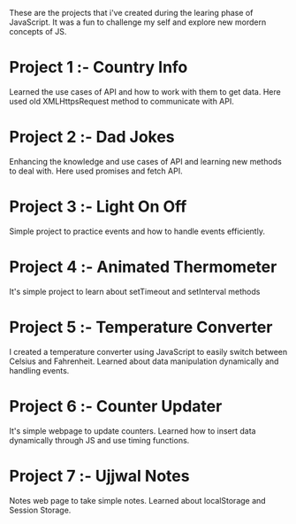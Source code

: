 These are the projects that i've created during the learing phase of JavaScript. It was a fun to challenge my self and explore new mordern concepts of JS.

# Project 1 :- Country Info

Learned the use cases of API and how to work with them to get data. Here used old XMLHttpsRequest method to communicate with API.

# Project 2 :- Dad Jokes

Enhancing the knowledge and use cases of API and learning new methods to deal with. Here used promises and fetch API.

# Project 3 :- Light On Off

Simple project to practice events and how to handle events efficiently.

# Project 4 :- Animated Thermometer

It's simple project to learn about setTimeout and setInterval methods

# Project 5 :- Temperature Converter

I created a temperature converter using JavaScript to easily switch between Celsius and Fahrenheit. Learned about data manipulation dynamically and handling events.

# Project 6 :- Counter Updater

It's simple webpage to update counters. Learned how to insert data dynamically through JS and use timing functions.

# Project 7 :- Ujjwal Notes

Notes web page to take simple notes. Learned about localStorage and Session Storage.
